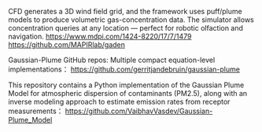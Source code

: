 CFD generates a 3D wind field grid, and the framework uses puff/plume models to produce volumetric gas-concentration data. The simulator allows concentration queries at any location — perfect for robotic olfaction and navigation.
https://www.mdpi.com/1424-8220/17/7/1479
https://github.com/MAPIRlab/gaden

Gaussian-Plume GitHub repos: Multiple compact equation-level implementations：
https://github.com/gerritjandebruin/gaussian-plume

This repository contains a Python implementation of the Gaussian Plume Model for atmospheric dispersion of contaminants (PM2.5), along with an inverse modeling approach to estimate emission rates from receptor measurements：
https://github.com/VaibhavVasdev/Gaussian-Plume_Model
